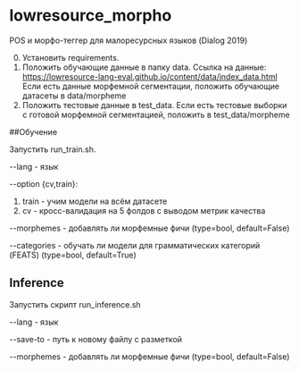 # lowresource_morpho
POS и морфо-теггер для малоресурсных языков (Dialog 2019)

0. Установить requirements.
1. Положить обучающие данные в папку data.
Ссылка на данные: https://lowresource-lang-eval.github.io/content/data/index_data.html
Если есть данные морфемной сегментации, положить обучающие датасеты в data/morpheme
2. Положить тестовые данные в test_data. Если есть тестовые выборки с готовой морфемной сегментацией, положить в test_data/morpheme

##Обучение

Запустить run_train.sh.

--lang - язык

--option {cv,train}:
1) train - учим модели на всём датасете
2) cv - кросс-валидация на 5 фолдов с выводом метрик качества

--morphemes - добавлять ли морфемные фичи (type=bool, default=False)

--categories - обучать ли модели для грамматических категорий (FEATS) (type=bool, default=True)

## Inference

Запустить скрипт run_inference.sh

--lang - язык

--save-to - путь к новому файлу с разметкой

--morphemes - добавлять ли морфемные фичи (type=bool, default=False)
